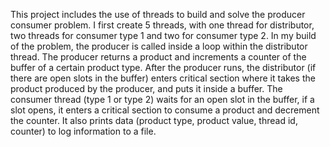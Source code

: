 This project includes the use of threads to build and solve the producer consumer problem. I first create 5 threads, with one thread for distributor, two threads for consumer
type 1 and two for consumer type 2. In my build of the problem, the producer is called inside a loop within the distributor thread. The producer returns a product and increments
a counter of the buffer of a certain product type. After the producer runs, the distributor (if there are open slots in the buffer) enters critical section where it takes the product produced by the producer, and 
puts it inside a buffer. The consumer thread (type 1 or type 2) waits for an open slot in the buffer, if a slot opens, it enters a critical section to consume a product and decrement the counter. It also 
prints data (product type, product value, thread id, counter) to log information to a file. 